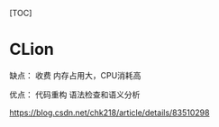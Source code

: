 [TOC]

# CLion

缺点：
收费
内存占用大，CPU消耗高

优点：
代码重构
语法检查和语义分析




https://blog.csdn.net/chk218/article/details/83510298





